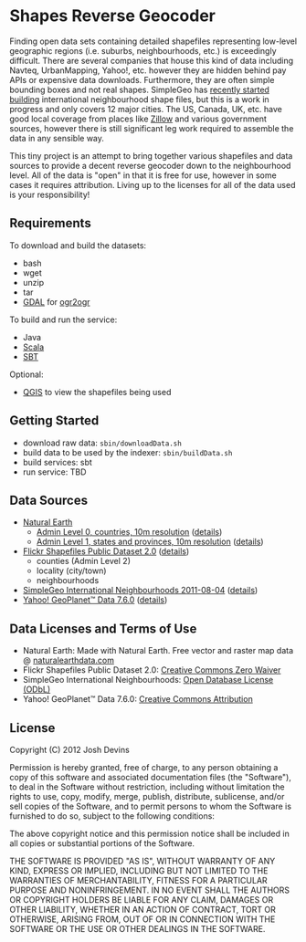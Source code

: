 # Shapes Reverse Geocoder

Finding open data sets containing detailed shapefiles representing low-level geographic regions (i.e. suburbs, neighbourhoods, etc.) is exceedingly difficult. There are several companies that house this kind of data including Navteq, UrbanMapping, Yahoo!, etc. however they are hidden behind pay APIs or expensive data downloads. Furthermore, they are often simple bounding boxes and not real shapes. SimpleGeo has [recently started building](http://blog.simplegeo.com/2011/08/05/its-a-beautiful-day-in-the-neighborhood/) international neighbourhood shape files, but this is a work in progress and only covers 12 major cities. The US, Canada, UK, etc. have good local coverage from places like [Zillow](http://www.zillow.com/howto/api/neighborhood-boundaries.htm) and various government sources, however there is still significant leg work required to assemble the data in any sensible way.

This tiny project is an attempt to bring together various shapefiles and data sources to provide a decent reverse geocoder down to the neighbourhood level. All of the data is "open" in that it is free for use, however in some cases it requires attribution. Living up to the licenses for all of the data used is your responsibility!

## Requirements

To download and build the datasets:

* bash
* wget
* unzip
* tar
* [GDAL](http://www.gdal.org) for [ogr2ogr](http://www.gdal.org/ogr2ogr.html)

To build and run the service:

* Java
* [Scala](http://www.scala-lang.org)
* [SBT](https://github.com/harrah/xsbt)

Optional:

* [QGIS](http://www.qgis.org) to view the shapefiles being used

## Getting Started

* download raw data: `sbin/downloadData.sh`
* build data to be used by the indexer: `sbin/buildData.sh`
* build services: sbt
* run service: TBD

## Data Sources

* [Natural Earth](http://www.naturalearthdata.com/)
  * [Admin Level 0, countries, 10m resolution](http://www.naturalearthdata.com/http//www.naturalearthdata.com/download/10m/cultural/10m-admin-0-countries.zip) ([details](http://www.naturalearthdata.com/downloads/10m-cultural-vectors/10m-admin-0-countries/))
  * [Admin Level 1, states and provinces, 10m resolution](http://www.naturalearthdata.com/http//www.naturalearthdata.com/download/10m/cultural/10m-admin-1-states-provinces-shp.zip) ([details](http://www.naturalearthdata.com/downloads/10m-cultural-vectors/10m-admin-1-states-provinces/))
* [Flickr Shapefiles Public Dataset 2.0](http://www.flickr.com/services/shapefiles/2.0/) ([details](http://code.flickr.com/blog/2011/01/08/flickr-shapefiles-public-dataset-2-0/))
  * counties (Admin Level 2)
  * locality (city/town)
  * neighbourhoods
* [SimpleGeo International Neighbourhoods 2011-08-04](http://s3.amazonaws.com/simplegeo-public/neighborhoods_dump_20110804.zip) ([details](http://blog.simplegeo.com/2011/08/05/its-a-beautiful-day-in-the-neighborhood/))
* [Yahoo! GeoPlanet™ Data 7.6.0](http://ydn.zenfs.com/site/geo/geoplanet_data_7.6.0.zip) ([details](http://developer.yahoo.com/geo/geoplanet/data/))

## Data Licenses and Terms of Use

 * Natural Earth: Made with Natural Earth. Free vector and raster map data @ [naturalearthdata.com](http://www.naturalearthdata.com/)
 * Flickr Shapefiles Public Dataset 2.0: [Creative Commons Zero Waiver](http://creativecommons.org/publicdomain/zero/1.0/)
 * SimpleGeo International Neighbourhoods: [Open Database License (ODbL)](http://opendatacommons.org/licenses/odbl/)
 * Yahoo! GeoPlanet™ Data 7.6.0: [Creative Commons Attribution](http://wiki.creativecommons.org/Creative_Commons_Attribution)

## License

Copyright (C) 2012 Josh Devins

Permission is hereby granted, free of charge, to any person obtaining a copy of this software and associated documentation files (the "Software"), to deal in the Software without restriction, including without limitation the rights to use, copy, modify, merge, publish, distribute, sublicense, and/or sell copies of the Software, and to permit persons to whom the Software is furnished to do so, subject to the following conditions:

The above copyright notice and this permission notice shall be included in all copies or substantial portions of the Software.

THE SOFTWARE IS PROVIDED "AS IS", WITHOUT WARRANTY OF ANY KIND, EXPRESS OR IMPLIED, INCLUDING BUT NOT LIMITED TO THE WARRANTIES OF MERCHANTABILITY, FITNESS FOR A PARTICULAR PURPOSE AND NONINFRINGEMENT. IN NO EVENT SHALL THE AUTHORS OR COPYRIGHT HOLDERS BE LIABLE FOR ANY CLAIM, DAMAGES OR OTHER LIABILITY, WHETHER IN AN ACTION OF CONTRACT, TORT OR OTHERWISE, ARISING FROM, OUT OF OR IN CONNECTION WITH THE SOFTWARE OR THE USE OR OTHER DEALINGS IN THE SOFTWARE.
